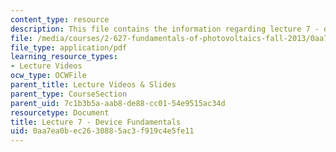 ```yaml
---
content_type: resource
description: This file contains the information regarding lecture 7 - device fundamentals.
file: /media/courses/2-627-fundamentals-of-photovoltaics-fall-2013/0aa7ea0bec2630885ac3f919c4e5fe11_MIT2_627F13_lec07.pdf
file_type: application/pdf
learning_resource_types:
- Lecture Videos
ocw_type: OCWFile
parent_title: Lecture Videos & Slides
parent_type: CourseSection
parent_uid: 7c1b3b5a-aab8-de88-cc01-54e9515ac34d
resourcetype: Document
title: Lecture 7 - Device Fundamentals
uid: 0aa7ea0b-ec26-3088-5ac3-f919c4e5fe11
---
```


